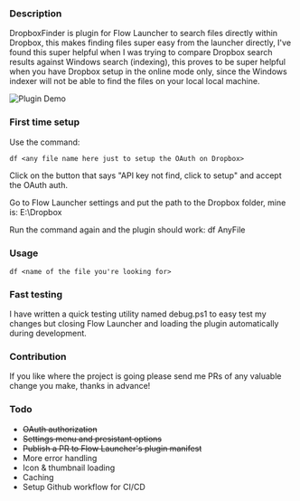 ### Description

DropboxFinder is plugin for Flow Launcher to search files directly within Dropbox, this makes finding files super easy from the launcher directly, I've found this super helpful when I was trying to compare Dropbox search results against Windows search (indexing), this proves to be super helpful when you have Dropbox setup in the online mode only, since the Windows indexer will not be able to find the files on your local local machine.

![Plugin Demo](https://i.imgur.com/44x1RsI.gif) 

### First time setup
Use the command:
    
    df <any file name here just to setup the OAuth on Dropbox>

Click on the button that says "API key not find, click to setup" and accept the OAuth auth.

Go to Flow Launcher settings and put the path to the Dropbox folder, mine is: E:\Dropbox

Run the command again and the plugin should work:
df AnyFile
    

### Usage

    df <name of the file you're looking for>


### Fast testing

I have written a quick testing utility named debug.ps1 to easy test my changes but closing Flow Launcher and loading the plugin automatically during development.
    
    
### Contribution

If you like where the project is going please send me PRs of any valuable change you make, thanks in advance!

### Todo

- ~~OAuth authorization~~
- ~~Settings menu and presistant options~~
- ~~Publish a PR to Flow Launcher's plugin manifest~~
- More error handling
- Icon & thumbnail loading
- Caching
- Setup Github workflow for CI/CD

